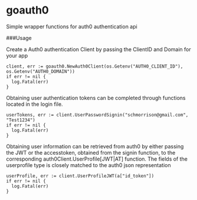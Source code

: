 # goauth0
Simple wrapper functions for auth0 authentication api

###Usage


Create a Auth0 authentication Client by passing the ClientID and Domain for your app
```
client, err := goauth0.NewAuth0Client(os.Getenv("AUTH0_CLIENT_ID"), os.Getenv("AUTH0_DOMAIN"))
if err != nil {
  log.Fatal(err)
}
```

Obtaining user authentication tokens can be completed through functions located in
the login file.
```
userTokens, err := client.UserPasswordSignin("schmorrison@gmail.com", "Test1234")
if err != nil {
  log.Fatal(err)
}
```

Obtaining user information can be retrieved from auth0 by either passing the JWT or the accesstoken,
obtained from the signin function, to the corresponding auth0Client.UserProfile[JWT|AT] function.
The fields of the userprofile type is closely matched to the auth0 json representation
```
userProfile, err := client.UserProfileJWT(a["id_token"])
if err != nil {
  log.Fatal(err)
}
```